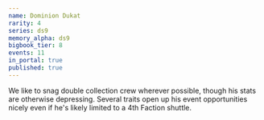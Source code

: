 ```yaml
---
name: Dominion Dukat
rarity: 4
series: ds9
memory_alpha: ds9
bigbook_tier: 8
events: 11
in_portal: true
published: true
---
```


We like to snag double collection crew wherever possible, though his stats are otherwise depressing. Several traits open up his event opportunities nicely even if he's likely limited to a 4th Faction shuttle.
